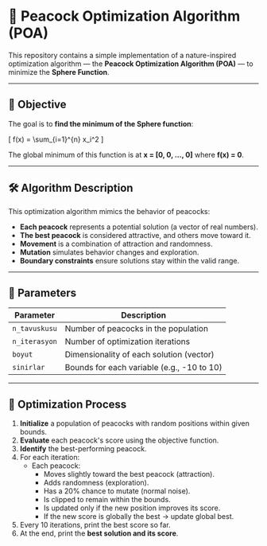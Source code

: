 # 🦚 Peacock Optimization Algorithm (POA)

This repository contains a simple implementation of a nature-inspired optimization algorithm — the **Peacock Optimization Algorithm (POA)** — to minimize the **Sphere Function**.

---

## 📌 Objective

The goal is to **find the minimum of the Sphere function**:

\[
f(x) = \sum_{i=1}^{n} x_i^2
\]

The global minimum of this function is at **x = [0, 0, ..., 0]** where **f(x) = 0**.

---

## 🛠️ Algorithm Description

This optimization algorithm mimics the behavior of peacocks:

- **Each peacock** represents a potential solution (a vector of real numbers).
- **The best peacock** is considered attractive, and others move toward it.
- **Movement** is a combination of attraction and randomness.
- **Mutation** simulates behavior changes and exploration.
- **Boundary constraints** ensure solutions stay within the valid range.

---

## 🔢 Parameters

| Parameter         | Description                                 |
|-------------------|---------------------------------------------|
| `n_tavuskusu`     | Number of peacocks in the population        |
| `n_iterasyon`     | Number of optimization iterations           |
| `boyut`           | Dimensionality of each solution (vector)   |
| `sinirlar`        | Bounds for each variable (e.g., -10 to 10)  |

---

## 🔄 Optimization Process

1. **Initialize** a population of peacocks with random positions within given bounds.
2. **Evaluate** each peacock's score using the objective function.
3. **Identify** the best-performing peacock.
4. For each iteration:
   - Each peacock:
     - Moves slightly toward the best peacock (attraction).
     - Adds randomness (exploration).
     - Has a 20% chance to mutate (normal noise).
     - Is clipped to remain within the bounds.
     - Is updated only if the new position improves its score.
     - If the new score is globally the best → update global best.
5. Every 10 iterations, print the best score so far.
6. At the end, print the **best solution and its score**.

